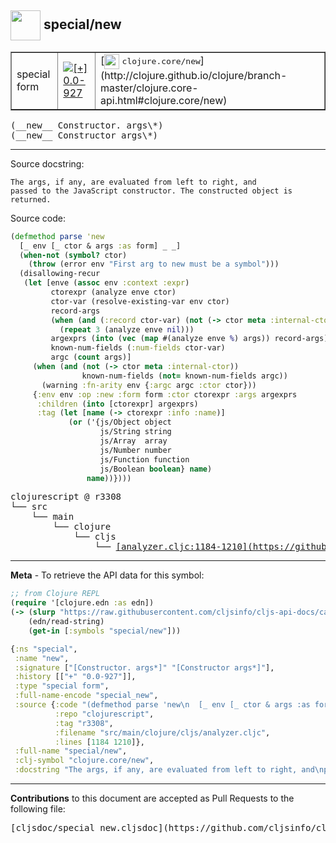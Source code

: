 ## <img width="48px" valign="middle" src="http://i.imgur.com/Hi20huC.png"> special/new

 <table border="1">
<tr>

<td>special form</td>
<td><a href="https://github.com/cljsinfo/cljs-api-docs/tree/0.0-927"><img valign="middle" alt="[+] 0.0-927" src="https://img.shields.io/badge/+-0.0--927-lightgrey.svg"></a> </td>
<td>
[<img height="24px" valign="middle" src="http://i.imgur.com/1GjPKvB.png"> <samp>clojure.core/new</samp>](http://clojure.github.io/clojure/branch-master/clojure.core-api.html#clojure.core/new)
</td>
</tr>
</table>

 <samp>
(__new__ Constructor. args\*)<br>
</samp>
 <samp>
(__new__ Constructor args\*)<br>
</samp>

---




Source docstring:

```
The args, if any, are evaluated from left to right, and
passed to the JavaScript constructor. The constructed object is
returned.
```

Source code:

```clj
(defmethod parse 'new
  [_ env [_ ctor & args :as form] _ _]
  (when-not (symbol? ctor) 
    (throw (error env "First arg to new must be a symbol")))
  (disallowing-recur
   (let [enve (assoc env :context :expr)
         ctorexpr (analyze enve ctor)
         ctor-var (resolve-existing-var env ctor)
         record-args
         (when (and (:record ctor-var) (not (-> ctor meta :internal-ctor)))
           (repeat 3 (analyze enve nil)))
         argexprs (into (vec (map #(analyze enve %) args)) record-args)
         known-num-fields (:num-fields ctor-var)
         argc (count args)]
     (when (and (not (-> ctor meta :internal-ctor))
                known-num-fields (not= known-num-fields argc))
       (warning :fn-arity env {:argc argc :ctor ctor}))
     {:env env :op :new :form form :ctor ctorexpr :args argexprs
      :children (into [ctorexpr] argexprs)
      :tag (let [name (-> ctorexpr :info :name)]
             (or ('{js/Object object
                    js/String string
                    js/Array  array
                    js/Number number
                    js/Function function
                    js/Boolean boolean} name)
                 name))})))
```

 <pre>
clojurescript @ r3308
└── src
    └── main
        └── clojure
            └── cljs
                └── <ins>[analyzer.cljc:1184-1210](https://github.com/clojure/clojurescript/blob/r3308/src/main/clojure/cljs/analyzer.cljc#L1184-L1210)</ins>
</pre>


---

__Meta__ - To retrieve the API data for this symbol:

```clj
;; from Clojure REPL
(require '[clojure.edn :as edn])
(-> (slurp "https://raw.githubusercontent.com/cljsinfo/cljs-api-docs/catalog/cljs-api.edn")
    (edn/read-string)
    (get-in [:symbols "special/new"]))
```

```clj
{:ns "special",
 :name "new",
 :signature ["[Constructor. args*]" "[Constructor args*]"],
 :history [["+" "0.0-927"]],
 :type "special form",
 :full-name-encode "special_new",
 :source {:code "(defmethod parse 'new\n  [_ env [_ ctor & args :as form] _ _]\n  (when-not (symbol? ctor) \n    (throw (error env \"First arg to new must be a symbol\")))\n  (disallowing-recur\n   (let [enve (assoc env :context :expr)\n         ctorexpr (analyze enve ctor)\n         ctor-var (resolve-existing-var env ctor)\n         record-args\n         (when (and (:record ctor-var) (not (-> ctor meta :internal-ctor)))\n           (repeat 3 (analyze enve nil)))\n         argexprs (into (vec (map #(analyze enve %) args)) record-args)\n         known-num-fields (:num-fields ctor-var)\n         argc (count args)]\n     (when (and (not (-> ctor meta :internal-ctor))\n                known-num-fields (not= known-num-fields argc))\n       (warning :fn-arity env {:argc argc :ctor ctor}))\n     {:env env :op :new :form form :ctor ctorexpr :args argexprs\n      :children (into [ctorexpr] argexprs)\n      :tag (let [name (-> ctorexpr :info :name)]\n             (or ('{js/Object object\n                    js/String string\n                    js/Array  array\n                    js/Number number\n                    js/Function function\n                    js/Boolean boolean} name)\n                 name))})))",
          :repo "clojurescript",
          :tag "r3308",
          :filename "src/main/clojure/cljs/analyzer.cljc",
          :lines [1184 1210]},
 :full-name "special/new",
 :clj-symbol "clojure.core/new",
 :docstring "The args, if any, are evaluated from left to right, and\npassed to the JavaScript constructor. The constructed object is\nreturned."}

```

---

__Contributions__ to this document are accepted as Pull Requests to the following file:

 <pre>
[cljsdoc/special_new.cljsdoc](https://github.com/cljsinfo/cljs-api-docs/blob/master/cljsdoc/special_new.cljsdoc)
</pre>

